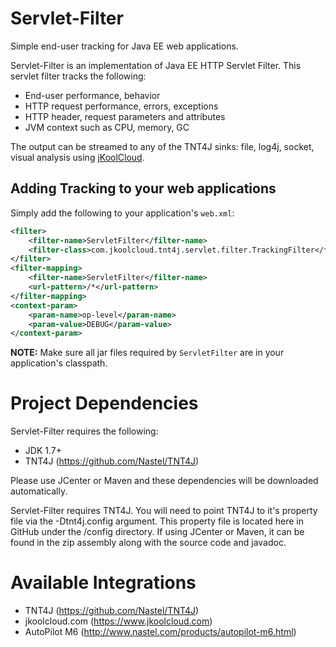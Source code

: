# Servlet-Filter
Simple end-user tracking for Java EE web applications.

Servlet-Filter is an implementation of Java EE HTTP Servlet Filter. This servlet filter tracks the following:
* End-user performance, behavior
* HTTP request performance, errors, exceptions
* HTTP header, request parameters and attributes
* JVM context such as CPU, memory, GC

The output can be streamed to any of the TNT4J sinks: file, log4j, socket, visual analysis using [jKoolCloud](https://www.jkoolcloud.com).

## Adding Tracking to your web applications
Simply add the following to your application's `web.xml`:
```xml
<filter>
	<filter-name>ServletFilter</filter-name>
	<filter-class>com.jkoolcloud.tnt4j.servlet.filter.TrackingFilter</filter-class>
</filter>
<filter-mapping>
	<filter-name>ServletFilter</filter-name>
	<url-pattern>/*</url-pattern>
</filter-mapping>
<context-param>
	<param-name>op-level</param-name>
	<param-value>DEBUG</param-value>
</context-param>
```
**NOTE:** Make sure all jar files required by `ServletFilter` are in your application's classpath.

# Project Dependencies
Servlet-Filter requires the following:
* JDK 1.7+
* TNT4J (https://github.com/Nastel/TNT4J)

Please use JCenter or Maven and these dependencies will be downloaded automatically.

Servlet-Filter requires TNT4J. You will need to point TNT4J to it's property file via the -Dtnt4j.config argument. This property file is located here in GitHub under the /config directory. If using JCenter or Maven, it can be found in the zip assembly along with the source code and javadoc.

# Available Integrations
* TNT4J (https://github.com/Nastel/TNT4J)
* jkoolcloud.com (https://www.jkoolcloud.com)
* AutoPilot M6 (http://www.nastel.com/products/autopilot-m6.html)

